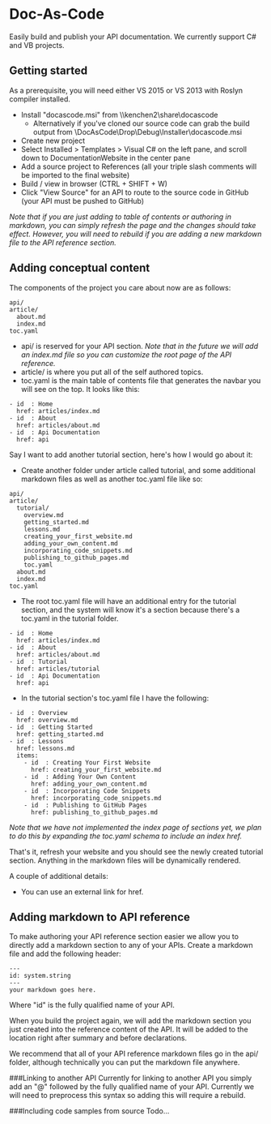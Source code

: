 Doc-As-Code
===========
Easily build and publish your API documentation. We currently support C# and VB projects.

Getting started
---------------
As a prerequisite, you will need either VS 2015 or VS 2013 with Roslyn compiler installed.
* Install "docascode.msi" from \\\kenchen2\share\docascode
  * Alternatively if you've cloned our source code can grab the build output from \DocAsCode\Drop\Debug\Installer\docascode.msi
* Create new project
* Select Installed > Templates > Visual C# on the left pane, and scroll down to DocumentationWebsite in the center pane
* Add a source project to References (all your triple slash comments will be imported to the final website)
* Build / view in browser (CTRL + SHIFT + W)
* Click "View Source" for an API to route to the source code in GitHub (your API must be pushed to GitHub)

*Note that if you are just adding to table of contents or authoring in markdown, you can simply refresh the page and the changes should take effect. However, you will need to rebuild if you are adding a new markdown file to the API reference section.*

Adding conceptual content
-------------------------
The components of the project you care about now are as follows:
```
api/
article/
  about.md
  index.md
toc.yaml
```
* api/ is reserved for your API section. *Note that in the future we will add an index.md file so you can customize the root page of the API reference.*
* article/ is where you put all of the self authored topics.
* toc.yaml is the main table of contents file that generates the navbar you will see on the top. It looks like this:
```
- id  : Home
  href: articles/index.md
- id  : About
  href: articles/about.md
- id  : Api Documentation
  href: api
```
Say I want to add another tutorial section, here's how I would go about it:
* Create another folder under article called tutorial, and some additional markdown files as well as another toc.yaml file like so:
```
api/
article/
  tutorial/
    overview.md
    getting_started.md
    lessons.md
    creating_your_first_website.md
    adding_your_own_content.md
    incorporating_code_snippets.md
    publishing_to_github_pages.md
    toc.yaml
  about.md
  index.md
toc.yaml
```
* The root toc.yaml file will have an additional entry for the tutorial section, and the system will know it's a section because there's a toc.yaml in the tutorial folder.
```
- id  : Home
  href: articles/index.md
- id  : About
  href: articles/about.md
- id  : Tutorial
  href: articles/tutorial
- id  : Api Documentation
  href: api
```
* In the tutorial section's toc.yaml file I have the following:
```
- id  : Overview
  href: overview.md
- id  : Getting Started
  href: getting_started.md
- id  : Lessons
  href: lessons.md
  items:
    - id  : Creating Your First Website
      href: creating_your_first_website.md
    - id  : Adding Your Own Content
      href: adding_your_own_content.md
    - id  : Incorporating Code Snippets
      href: incorporating_code_snippets.md
    - id  : Publishing to GitHub Pages
      href: publishing_to_github_pages.md
```
*Note that we have not implemented the index page of sections yet, we plan to do this by expanding the toc.yaml schema to include an index href.*

That's it, refresh your website and you should see the newly created tutorial section. Anything in the markdown files will be dynamically rendered.

A couple of additional details:
* You can use an external link for href.

Adding markdown to API reference
--------------------------------
To make authoring your API reference section easier we allow you to directly add a markdown section to any of your APIs. Create a markdown file and add the following header:
```
---
id: system.string
---
your markdown goes here.
```
Where "id" is the fully qualified name of your API. 

When you build the project again, we will add the markdown section you just created into the reference content of the API. It will be added to the location right after summary and before declarations.

We recommend that all of your API reference markdown files go in the api/ folder, although technically you can put the markdown file anywhere.

###Linking to another API
Currently for linking to another API you simply add an "@" followed by the fully qualified name of your API. Currently we will need to preprocess this syntax so adding this will require a rebuild.

###Including code samples from source
Todo...
